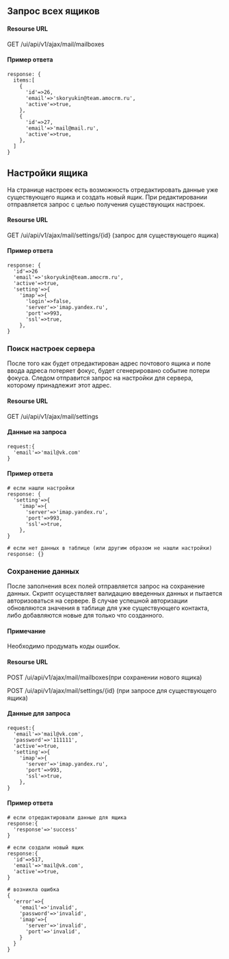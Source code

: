 ## Запрос всех ящиков
#### Resourse URL

GET /ui/api/v1/ajax/mail/mailboxes

#### Пример ответа

```
response: {
  items:[
    {
      'id'=>26,
      'email'=>'skoryukin@team.amocrm.ru',
      'active'=>true,
    },
    {
      'id'=>27,
      'email'=>'mail@mail.ru',
      'active'=>true,
    },
  ]
}
```

## Настройки ящика
На странице настроек есть возможность отредактировать данные уже существующего ящика и создать новый ящик. При редактировании отправляется запрос с целью получения существующих настроек.

#### Resourse URL

GET /ui/api/v1/ajax/mail/settings/{id} (запрос для существующего ящика)

#### Пример ответа

```
response: {
  'id'=>26
  'email'=>'skoryukin@team.amocrm.ru',
  'active'=>true,
  'setting'=>{
    'imap'=>{
      'login'=>false,
      'server'=>'imap.yandex.ru',
      'port'=>993,
      'ssl'=>true,
    },
}
```

### Поиск настроек сервера
После того как будет отредактирован адрес почтового ящика и поле ввода адреса потеряет фокус, будет сгенерировано событие потери фокуса. Следом отправится запрос на настройки для сервера, которому принадлежит этот адрес.

#### Resourse URL
GET /ui/api/v1/ajax/mail/settings

#### Данные на запроса
```
request:{
  'email'=>'mail@vk.com'
}
```
#### Пример ответа
```
# если нашли настройки
response: {
  'setting'=>{
    'imap'=>{
      'server'=>'imap.yandex.ru',
      'port'=>993,
      'ssl'=>true,
    },
}

# если нет данных в таблице (или другим образом не нашли настройки)
response: {}
```
### Сохранение данных
После заполнения всех полей отправляется запрос на сохранение данных. Скрипт осуществляет валидацию введенных данных и пытается авторизоваться на сервере. В случае успешной авторизации обновляются значения в таблице для уже существующего контакта, либо добавляются новые для только что созданного.

#### Примечание
Необходимо продумать коды ошибок.

#### Resourse URL
POST /ui/api/v1/ajax/mail/mailboxes(при сохранении нового ящика)

POST /ui/api/v1/ajax/mail/settings/{id} (при запросе для существующего ящика)

#### Данные для запроса
```
request:{
  'email'=>'mail@vk.com',
  'password'=>'111111',
  'active'=>true,
  'setting'=>{
    'imap'=>{
      'server'=>'imap.yandex.ru',
      'port'=>993,
      'ssl'=>true,
    },
}

```
#### Пример ответа
```
# если отредактировали данные для ящика
response:{
  'response'=>'success'
}

# если создали новый ящик
response:{
  'id'=>517,
  'email'=>'mail@vk.com',
  'active'=>true,
}

# возникла ошибка
{
  'error'=>{
    'email'=>'invalid',
    'password'=>'invalid',
    'imap'=>{
      'server'=>'invalid',
      'port'=>'invalid',
    }
  }
}
```